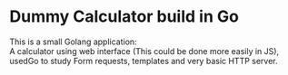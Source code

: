 # Dummy Calculator build in Go
This is a small Golang application: <br />
A calculator using web interface (This could be done more easily in JS), usedGo to study Form requests, templates and very basic HTTP server.
